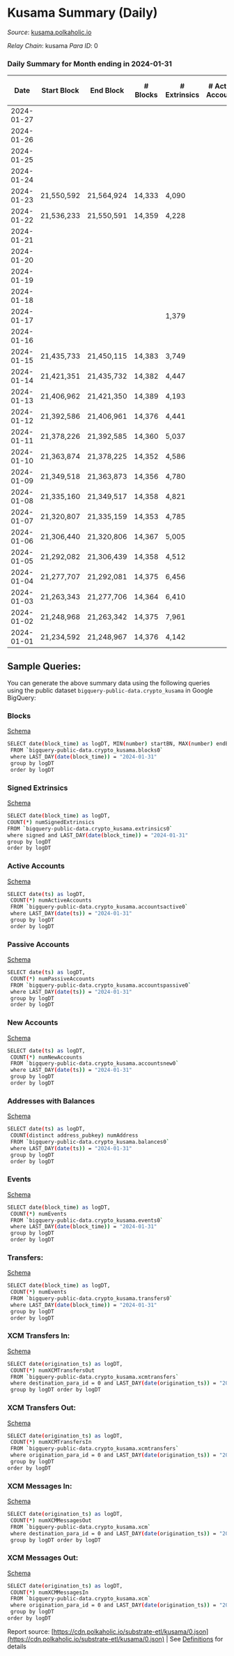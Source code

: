 # Kusama Summary (Daily)

_Source_: [kusama.polkaholic.io](https://kusama.polkaholic.io)

*Relay Chain*: kusama
*Para ID*: 0



### Daily Summary for Month ending in 2024-01-31


| Date    | Start Block | End Block | # Blocks | # Extrinsics | # Active Accounts | # Passive Accounts | # New Accounts | # Addresses | # Events  | # Transfers ($USD) | # XCM Transfers In ($USD) | # XCM Transfers Out ($USD) | # XCM In | # XCM Out | Issues |
|---------|-------------|-----------|----------|--------------|-------------------|--------------------|----------------|-------------|-----------|--------------------|---------------------------|----------------------------|----------|-----------|--------|
| 2024-01-27 |  |  |  |  |  |  |  |  |  |   |   |   |  |  |  |
| 2024-01-26 |  |  |  |  |  |  |  | 308,673 |  |   |   |   |  |  |  |
| 2024-01-25 |  |  |  |  |  |  |  | 308,566 |  |   |   |   |  |  |  |
| 2024-01-24 |  |  |  |  |  |  |  | 308,465 |  |   |   |   |  |  |  |
| 2024-01-23 | 21,550,592 | 21,564,924 | 14,333 | 4,090 |  |  |  | 308,356 | 787,193 | 2,155 ($2,389,082.24) |   |   |  |  |  |
| 2024-01-22 | 21,536,233 | 21,550,591 | 14,359 | 4,228 |  |  |  | 308,301 | 794,485 | 2,362 ($3,159,065.33) |   |   |  |  |  |
| 2024-01-21 |  |  |  |  |  |  |  | 308,220 |  |   |   |   |  |  |  |
| 2024-01-20 |  |  |  |  |  |  |  | 308,162 |  |   |   |   |  |  |  |
| 2024-01-19 |  |  |  |  |  |  |  | 308,061 |  |   |   |   |  |  |  |
| 2024-01-18 |  |  |  |  |  |  |  | 307,849 |  |   |   |   |  |  |  |
| 2024-01-17 |  |  |  | 1,379 |  |  |  | 307,796 | 229,583 | 423 ($555,586.60) |   |   |  |  |  |
| 2024-01-16 |  |  |  |  |  |  |  | 307,728 |  |   |   |   |  |  |  |
| 2024-01-15 | 21,435,733 | 21,450,115 | 14,383 | 3,749 |  |  |  | 307,644 | 777,223 | 1,193 ($3,778,708.34) | 60 ($61,095.20) | 106 ($8,648.98) | 132 | 137 |  |
| 2024-01-14 | 21,421,351 | 21,435,732 | 14,382 | 4,447 |  |  |  | 307,543 | 783,695 | 1,371 ($2,133,810.83) | 58 ($30,105.54) | 124 ($30,015.59) | 123 | 153 |  |
| 2024-01-13 | 21,406,962 | 21,421,350 | 14,389 | 4,193 |  |  |  | 307,386 | 798,064 | 1,276 ($1,951,070.21) | 78 ($43,305.63) | 149 ($29,672.93) | 166 | 209 |  |
| 2024-01-12 | 21,392,586 | 21,406,961 | 14,376 | 4,441 |  |  |  | 307,208 | 794,191 | 1,603 ($3,835,422.25) | 83 ($69,694.88) | 72 ($18,044.67) | 124 | 134 |  |
| 2024-01-11 | 21,378,226 | 21,392,585 | 14,360 | 5,037 |  |  |  | 307,112 | 797,277 | 1,986 ($8,177,472.15) | 78 ($30,916.82) | 117 ($12,179.20) | 148 | 146 |  |
| 2024-01-10 | 21,363,874 | 21,378,225 | 14,352 | 4,586 |  |  |  | 306,981 | 789,223 | 1,946 ($4,047,732.27) | 104 ($24,062.11) | 151 ($45,778.86) | 182 | 187 |  |
| 2024-01-09 | 21,349,518 | 21,363,873 | 14,356 | 4,780 |  |  |  | 306,785 | 792,533 | 1,959 ($5,690,273.78) | 88 ($25,311.59) | 132 ($49,500.02) | 145 | 176 |  |
| 2024-01-08 | 21,335,160 | 21,349,517 | 14,358 | 4,821 |  |  |  | 306,695 | 801,326 | 2,115 ($3,966,308.55) | 129 ($59,495.21) | 185 ($44,043.80) | 214 | 264 |  |
| 2024-01-07 | 21,320,807 | 21,335,159 | 14,353 | 4,785 |  |  |  | 306,572 | 797,289 | 1,824 ($3,201,055.15) | 86 ($57,106.40) | 105 ($20,109.67) | 171 | 162 |  |
| 2024-01-06 | 21,306,440 | 21,320,806 | 14,367 | 5,005 |  |  |  | 306,491 | 789,856 | 2,078 ($3,884,235.12) | 104 ($49,068.05) | 94 ($30,538.55) | 165 | 158 |  |
| 2024-01-05 | 21,292,082 | 21,306,439 | 14,358 | 4,512 |  |  |  | 306,387 | 773,080 | 1,917 ($5,066,664.78) | 82 ($37,442.33) | 123 ($35,906.77) | 176 | 180 |  |
| 2024-01-04 | 21,277,707 | 21,292,081 | 14,375 | 6,456 |  |  |  | 306,252 | 763,036 | 3,984 ($4,500,108.54) | 123 ($338,220.46) | 164 ($101,621.70) | 263 | 260 |  |
| 2024-01-03 | 21,263,343 | 21,277,706 | 14,364 | 6,410 |  |  |  | 306,177 | 758,848 | 3,609 ($5,789,442.37) | 135 ($199,091.22) | 263 ($136,121.01) | 338 | 376 |  |
| 2024-01-02 | 21,248,968 | 21,263,342 | 14,375 | 7,961 |  |  |  | 306,025 | 830,608 | 2,361 ($6,960,835.88) | 73 ($44,810.54) | 124 ($9,603.31) | 185 | 170 |  |
| 2024-01-01 | 21,234,592 | 21,248,967 | 14,376 | 4,142 |  |  |  | 305,919 | 717,738 | 2,201 ($6,248,910.77) | 96 ($43,434.81) | 116 ($239,922.81) | 232 | 195 |  |

## Sample Queries:
You can generate the above summary data using the following queries using the public dataset `bigquery-public-data.crypto_kusama` in Google BigQuery:


### Blocks 

[Schema](https://github.com/colorfulnotion/substrate-etl/blob/main/schema/blocks.json)

```bash
SELECT date(block_time) as logDT, MIN(number) startBN, MAX(number) endBN, COUNT(*) numBlocks 
 FROM `bigquery-public-data.crypto_kusama.blocks0`  
 where LAST_DAY(date(block_time)) = "2024-01-31" 
 group by logDT 
 order by logDT
```

### Signed Extrinsics 

[Schema](https://github.com/colorfulnotion/substrate-etl/blob/main/schema/extrinsics.json)

```bash
SELECT date(block_time) as logDT, 
COUNT(*) numSignedExtrinsics 
FROM `bigquery-public-data.crypto_kusama.extrinsics0`  
where signed and LAST_DAY(date(block_time)) = "2024-01-31" 
group by logDT 
order by logDT
```

### Active Accounts 

[Schema](https://github.com/colorfulnotion/substrate-etl/blob/main/schema/accountsactive.json)

```bash
SELECT date(ts) as logDT, 
 COUNT(*) numActiveAccounts 
 FROM `bigquery-public-data.crypto_kusama.accountsactive0` 
 where LAST_DAY(date(ts)) = "2024-01-31" 
 group by logDT 
 order by logDT
```

### Passive Accounts 

[Schema](https://github.com/colorfulnotion/substrate-etl/blob/main/schema/accountspassive.json)

```bash
SELECT date(ts) as logDT, 
 COUNT(*) numPassiveAccounts 
 FROM `bigquery-public-data.crypto_kusama.accountspassive0` 
 where LAST_DAY(date(ts)) = "2024-01-31" 
 group by logDT 
 order by logDT
```

### New Accounts 

[Schema](https://github.com/colorfulnotion/substrate-etl/blob/main/schema/accountsnew.json)

```bash
SELECT date(ts) as logDT, 
 COUNT(*) numNewAccounts 
 FROM `bigquery-public-data.crypto_kusama.accountsnew0` 
 where LAST_DAY(date(ts)) = "2024-01-31" 
 group by logDT
 order by logDT
```

### Addresses with Balances 

[Schema](https://github.com/colorfulnotion/substrate-etl/blob/main/schema/balances.json)

```bash
SELECT date(ts) as logDT,
 COUNT(distinct address_pubkey) numAddress 
 FROM `bigquery-public-data.crypto_kusama.balances0` 
 where LAST_DAY(date(ts)) = "2024-01-31" 
 group by logDT 
 order by logDT
```

### Events 

[Schema](https://github.com/colorfulnotion/substrate-etl/blob/main/schema/events.json)

```bash
SELECT date(block_time) as logDT, 
 COUNT(*) numEvents 
 FROM `bigquery-public-data.crypto_kusama.events0` 
 where LAST_DAY(date(block_time)) = "2024-01-31" 
 group by logDT 
 order by logDT
```

### Transfers:

[Schema](https://github.com/colorfulnotion/substrate-etl/blob/main/schema/transfers.json)

```bash
SELECT date(block_time) as logDT, 
 COUNT(*) numEvents 
 FROM `bigquery-public-data.crypto_kusama.transfers0` 
 where LAST_DAY(date(block_time)) = "2024-01-31" 
 group by logDT 
 order by logDT
```

### XCM Transfers In: 

[Schema](https://github.com/colorfulnotion/substrate-etl/blob/main/schema/xcmtransfers.json)

```bash
SELECT date(origination_ts) as logDT, 
 COUNT(*) numXCMTransfersOut 
 FROM `bigquery-public-data.crypto_kusama.xcmtransfers` 
 where destination_para_id = 0 and LAST_DAY(date(origination_ts)) = "2024-01-31" 
 group by logDT order by logDT
```

### XCM Transfers Out: 

[Schema](https://github.com/colorfulnotion/substrate-etl/blob/main/schema/xcmtransfers.json)

```bash
SELECT date(origination_ts) as logDT, 
 COUNT(*) numXCMTransfersIn 
 FROM `bigquery-public-data.crypto_kusama.xcmtransfers` 
 where origination_para_id = 0 and LAST_DAY(date(origination_ts)) = "2024-01-31" 
 group by logDT 
order by logDT
```

### XCM Messages In: 

[Schema](https://github.com/colorfulnotion/substrate-etl/blob/main/schema/xcm.json)

```bash
SELECT date(origination_ts) as logDT, 
 COUNT(*) numXCMMessagesOut 
 FROM `bigquery-public-data.crypto_kusama.xcm` 
 where destination_para_id = 0 and LAST_DAY(date(origination_ts)) = "2024-01-31" 
 group by logDT order by logDT
```

### XCM Messages Out: 

[Schema](https://github.com/colorfulnotion/substrate-etl/blob/main/schema/xcm.json)

```bash
SELECT date(origination_ts) as logDT, 
 COUNT(*) numXCMMessagesIn 
 FROM `bigquery-public-data.crypto_kusama.xcm` 
 where origination_para_id = 0 and LAST_DAY(date(origination_ts)) = "2024-01-31" 
 group by logDT 
order by logDT
```


Report source: [https://cdn.polkaholic.io/substrate-etl/kusama/0.json](https://cdn.polkaholic.io/substrate-etl/kusama/0.json) | See [Definitions](/DEFINITIONS.md) for details
